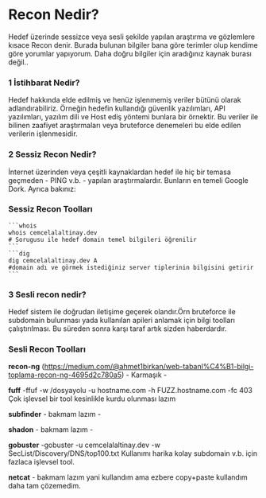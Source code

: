 # Recon Nedir?

Hedef üzerinde sessizce veya sesli şekilde yapılan araştırma ve gözlemlere kısace Recon denir. Burada bulunan bilgiler bana göre terimler olup kendime göre yorumlar yapıyorum. Daha doğru bilgiler için aradığınız kaynak burası değil..

### 1 İstihbarat Nedir?
  Hedef hakkında elde edilmiş ve henüz işlenmemiş veriler bütünü olarak adlandırabiliriz. Örneğin hedefin kullandığı güvenlik yazılımları, API yazılımları, yazılım dili ve Host ediş yöntemi bunlara bir örnektir. Bu veriler ile bilinen zaafiyet araştırmaları veya bruteforce denemeleri bu elde edilen verilerin işlenmesidir.


### 2 Sessiz Recon Nedir?
İnternet üzerinden veya çeşitli kaynaklardan hedef ile hiç bir temasa geçmeden - PING v.b. - yapılan araştırmalardır. Bunların en temeli Google Dork. Ayrıca bakınız: 


### Sessiz Recon Toolları
    ```whois
    whois cemcelalaltinay.dev
    # Sorugusu ile hedef domain temel bilgileri öğrenilir
    ```
    ```dig
    dig cemcelalaltinay.dev A
    #domain adı ve görmek istediğiniz server tiplerinin bilgisini getirir
    ```



### 3 Sesli recon nedir?
Hedef sistem ile doğrudan iletişime geçerek olandır.Örn bruteforce ile subdomain bulunması yada kullanılan apileri anlamak için bilgi toolları çalıştırılması. Bu süreden sonra karşı taraf artık sizden haberdardır.


 ### Sesli Recon Toolları
  **recon-ng** (https://medium.com/@ahmet1birkan/web-tabanl%C4%B1-bilgi-toplama-recon-ng-4695d2c780a5) - Karmaşık -


**fuff**   -ffuf -w /dosyayolu -u hostname.com -h FUZZ.hostname.com -fc 403
    Çok işlevsel bir tool kesinlikle kurdu olunması lazım


**subfinder** - bakmam lazım - 

**shadon** - bakmam lazım -
  
**gobuster** -gobuster -u cemcelalaltinay.dev -w SecList/Discovery/DNS/top100.txt
Kullanımı harika kolay subdomain v.b. için fazlaca işlevsel tool. 

**netcat** - bakmam lazım yani kullandım ama ezbere copy+paste kullandım daha tam çözemedim.

